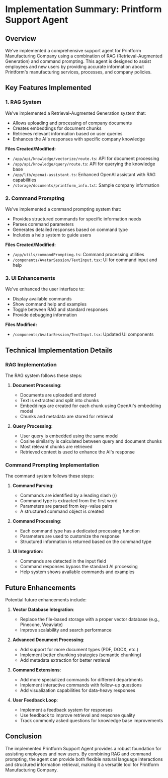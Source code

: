 # Implementation Summary: Printform Support Agent

## Overview

We've implemented a comprehensive support agent for Printform Manufacturing Company using a combination of RAG (Retrieval-Augmented Generation) and command prompting. This agent is designed to assist employees and new users by providing accurate information about Printform's manufacturing services, processes, and company policies.

## Key Features Implemented

### 1. RAG System

We've implemented a Retrieval-Augmented Generation system that:

- Allows uploading and processing of company documents
- Creates embeddings for document chunks
- Retrieves relevant information based on user queries
- Enhances the AI's responses with specific company knowledge

**Files Created/Modified:**
- `/app/api/knowledge/vectorize/route.ts`: API for document processing
- `/app/api/knowledge/query/route.ts`: API for querying the knowledge base
- `/app/lib/openai-assistant.ts`: Enhanced OpenAI assistant with RAG capabilities
- `/storage/documents/printform_info.txt`: Sample company information

### 2. Command Prompting

We've implemented a command prompting system that:

- Provides structured commands for specific information needs
- Parses command parameters
- Generates detailed responses based on command type
- Includes a help system to guide users

**Files Created/Modified:**
- `/app/utils/commandPrompting.ts`: Command processing utilities
- `/components/AvatarSession/TextInput.tsx`: UI for command input and help

### 3. UI Enhancements

We've enhanced the user interface to:

- Display available commands
- Show command help and examples
- Toggle between RAG and standard responses
- Provide debugging information

**Files Modified:**
- `/components/AvatarSession/TextInput.tsx`: Updated UI components

## Technical Implementation Details

### RAG Implementation

The RAG system follows these steps:

1. **Document Processing**:
   - Documents are uploaded and stored
   - Text is extracted and split into chunks
   - Embeddings are created for each chunk using OpenAI's embedding model
   - Chunks and metadata are stored for retrieval

2. **Query Processing**:
   - User query is embedded using the same model
   - Cosine similarity is calculated between query and document chunks
   - Most relevant chunks are retrieved
   - Retrieved context is used to enhance the AI's response

### Command Prompting Implementation

The command system follows these steps:

1. **Command Parsing**:
   - Commands are identified by a leading slash (/)
   - Command type is extracted from the first word
   - Parameters are parsed from key=value pairs
   - A structured command object is created

2. **Command Processing**:
   - Each command type has a dedicated processing function
   - Parameters are used to customize the response
   - Structured information is returned based on the command type

3. **UI Integration**:
   - Commands are detected in the input field
   - Command responses bypass the standard AI processing
   - Help system shows available commands and examples

## Future Enhancements

Potential future enhancements include:

1. **Vector Database Integration**:
   - Replace the file-based storage with a proper vector database (e.g., Pinecone, Weaviate)
   - Improve scalability and search performance

2. **Advanced Document Processing**:
   - Add support for more document types (PDF, DOCX, etc.)
   - Implement better chunking strategies (semantic chunking)
   - Add metadata extraction for better retrieval

3. **Command Extensions**:
   - Add more specialized commands for different departments
   - Implement interactive commands with follow-up questions
   - Add visualization capabilities for data-heavy responses

4. **User Feedback Loop**:
   - Implement a feedback system for responses
   - Use feedback to improve retrieval and response quality
   - Track commonly asked questions for knowledge base improvements

## Conclusion

The implemented Printform Support Agent provides a robust foundation for assisting employees and new users. By combining RAG and command prompting, the agent can provide both flexible natural language interactions and structured information retrieval, making it a versatile tool for Printform Manufacturing Company.